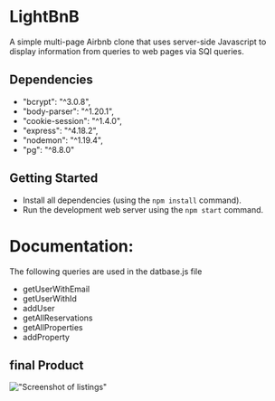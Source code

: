 # LightBnB

A simple multi-page Airbnb clone that uses server-side Javascript to display information from queries to web pages via SQl queries.

## Dependencies

- "bcrypt": "^3.0.8",
- "body-parser": "^1.20.1",
- "cookie-session": "^1.4.0",
- "express": "^4.18.2",
- "nodemon": "^1.19.4",
- "pg": "^8.8.0"

## Getting Started

- Install all dependencies (using the `npm install` command).
- Run the development web server using the `npm start` command.

# Documentation:

The following queries are used in the datbase.js file

- getUserWithEmail 
- getUserWithId 
- addUser
- getAllReservations
- getAllProperties
- addProperty

## final Product
!["Screenshot of listings"](https://github.com/easydoesit/LightBnB/LightBnB_WebApp/blob/master/docs/TinyApp01.png)